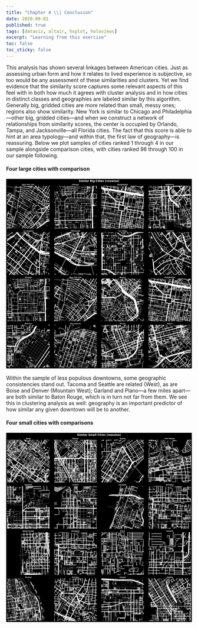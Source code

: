 ```yaml
---
title: "Chapter 4 \\| Conclusion"
date: 2020-09-01
published: true
tags: [dataviz, altair, hvplot, holoviews]
excerpt: "Learning from this exercise"
toc: false
toc_sticky: false
---
```


This analysis has shown several linkages between American cities. Just as assessing urban form and how it relates to lived experience is subjective, so too would be any assessment of these similarities and clusters. Yet we find evidence that the similarity score captures some relevant aspects of this feel with in both how much it agrees with cluster analysis and in how cities in distinct classes and geographies are labeled similar by this algorithm. Generally big, gridded cities are more related than small, messy ones; regions also show similarity. New York is similar to Chicago and Philadelphia—other big, gridded cities—and when we construct a network of relationships from similarity scores, the center is occupied by Orlando, Tampa, and Jacksonville—all Florida cities. The fact that this score is able to hint at an area typology—and within that, the first law of geography—is reassuring. Below we plot samples of cities ranked 1 through 4 in our sample alongside comparison cities, with cities ranked 96 through 100 in our sample following.   

#### Four large cities with comparison
![](https://raw.githubusercontent.com/asrenninger/wrangling/master/viz/urban-similarity-top.png)

Within the sample of less populous downtowns, some geographic consistencies stand out. Tacoma and Seattle are related (West), as are Boise and Denver (Mountain West); Garland and Plano—a few miles apart—are both similar to Baton Rouge, which is in turn not far from them. We see this in clustering analysis as well: geography is an important predictor of how similar any given downtown will be to another.    

#### Four small cities with comparisons
![](https://raw.githubusercontent.com/asrenninger/wrangling/master/viz/urban-similarity-bottom.png)

